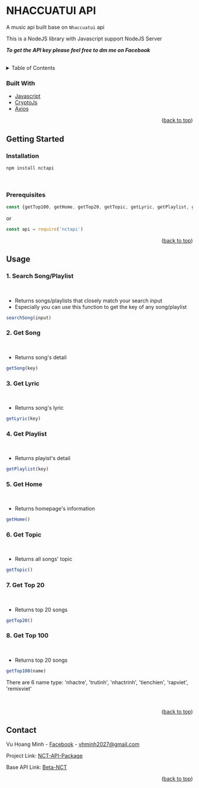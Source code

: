 <div id="top"></div>
<br />

# NHACCUATUI API
A music api built base on `Nhaccuatui` api

This is a NodeJS library with Javascript support NodeJS Server

***To get the API key please feel free to dm me on Facebook***

<br />

<!-- TABLE OF CONTENTS -->
<details>
  <summary>Table of Contents</summary>
  <ol>
    <li>
      <a href="#built-with">Built With</a>
    </li>
    <li>
      <a href="#getting-started">Getting Started</a>
      <ul>
        <li><a href="#installation">Installation</a></li>
        <li><a href="#prerequisites">Prerequisites</a></li>
      </ul>
    </li>
    <li><a href="#usage">Usage</a></li>
    <li><a href="#contact">Contact</a></li>
  </ol>
</details>



<!-- ABOUT THE PROJECT -->
### Built With

* [Javascript](https://www.javascript.com/)
* [CryptoJs](https://www.npmjs.com/package/crypto-js)
* [Axios](https://www.npmjs.com/package/axios)

<p align="right">(<a href="#top">back to top</a>)</p>



<!-- GETTING STARTED -->
## Getting Started

### Installation

```sh
npm install nctapi
```

</br>

### Prerequisites

```javascript
const {getTop100, getHome, getTop20, getTopic, getLyric, getPlaylist, getSong, searchSong} = require('nctapi')
```

or

```javascript
const api = require('nctapi')
```


<p align="right">(<a href="#top">back to top</a>)</p>



<!-- USAGE EXAMPLES -->
## Usage

### 1. Search Song/Playlist
</br>

* Returns songs/playlists that closely match your search input
* Especially you can use this function to get the key of any song/playlist


```javascript
searchSong(input)
```


### 2. Get Song
</br>

* Returns song's detail

```javascript
getSong(key)
```

### 3. Get Lyric
</br>

* Returns song's lyric

```javascript
getLyric(key)
```

### 4. Get Playlist
</br>

* Returns playist's detail

```javascript
getPlaylist(key)
```

### 5. Get Home
</br>

* Returns homepage's information

```javascript
getHome()
```

### 6. Get Topic
</br>

* Returns all songs' topic

```javascript
getTopic()
```


### 7. Get Top 20
</br>

* Returns top 20 songs

```javascript
getTop20()
```

### 8. Get Top 100
</br>

* Returns top 20 songs

```javascript
getTop100(name)
```
There are 6 name type: 'nhactre', 'trutinh', 'nhactrinh', 'tienchien', 'rapviet', 'remixviet'

</br>
<p align="right">(<a href="#top">back to top</a>)</p>


<!-- CONTACT -->
## Contact

Vu Hoang Minh - [Facebook](https://www.facebook.com/swag.lauch) - vhminh2027@gmail.com

Project Link: [NCT-API-Package](https://github.com/hminh2027/NCT-API)

Base API Link: [Beta-NCT](https://beta.nhaccuatui.com)

<p align="right">(<a href="#top">back to top</a>)</p>
